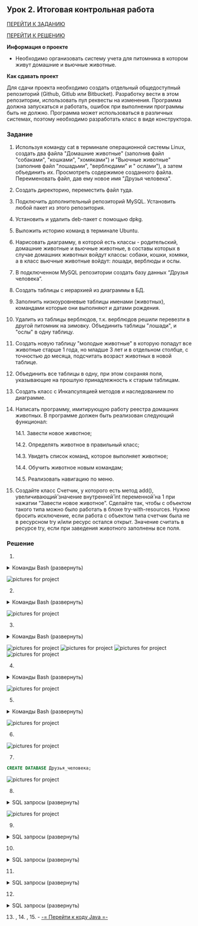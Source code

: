 ## Урок 2. Итоговая контрольная работа

[ПЕРЕЙТИ К ЗАДАНИЮ](https://github.com/Mihon99/Final_control_work_on_the_specialization_block#задание)

[ПЕРЕЙТИ К РЕШЕНИЮ](https://github.com/Mihon99/Final_control_work_on_the_specialization_block#решение)

**Информация о проекте**

* Необходимо организовать систему учета для питомника в котором живут домашние и вьючные животные.

**Как сдавать проект**

Для сдачи проекта необходимо создать отдельный общедоступный репозиторий (Github, Gitlub или Bitbucket).
Разработку вести в этом репозитории, использовать пул реквесты на изменения. Программа должна запускаться и работать,
ошибок при выполнении программы быть не должно. Программа может использоваться в различных системах, поэтому необходимо
разработать класс в виде конструктора.

### Задание

1. Используя команду cat в терминале операционной системы Linux, создать два файла "Домашние животные"
   (заполнив файл "собаками", "кошками", "хомяками") и "Вьючные животные" (заполнив файл "лошадьми", "верблюдами" и "
   ослами"),
   а затем объединить их. Просмотреть содержимое созданного файла. Переименовать файл, дав ему новое имя "Друзья
   человека".
2. Создать директорию, переместить файл туда.
3. Подключить дополнительный репозиторий MySQL. Установить любой пакет из этого репозитория.
4. Установить и удалить deb-пакет с помощью dpkg.
5. Выложить историю команд в терминале Ubuntu.
6. Нарисовать диаграмму, в которой есть классы - родительский, домашние животные и вьючные животные,
   в составы которых в случае домашних животных войдут классы: собаки, кошки, хомяки, а в класс вьючные животные войдут:
   лошади, верблюды и ослы.
7. В подключенном MySQL репозитории создать базу данных “Друзья человека”.
8. Создать таблицы с иерархией из диаграммы в БД.
9. Заполнить низкоуровневые таблицы именами (животных), командами которые они выполняют и датами рождения.
10. Удалить из таблицы верблюдов, т.к. верблюдов решили перевезти в другой питомник на зимовку.
    Объединить таблицы "лошади", и "ослы" в одну таблицу.
11. Создать новую таблицу "молодые животные" в которую попадут все животные старше 1 года, но младше 3 лет
    и в отдельном столбце, с точностью до месяца, подсчитать возраст животных в новой таблице.
12. Объединить все таблицы в одну, при этом сохраняя поля, указывающие на прошлую принадлежность к старым таблицам.
13. Создать класс с Инкапсуляцией методов и наследованием по диаграмме.
14. Написать программу, имитирующую работу реестра домашних животных.
    В программе должен быть реализован следующий функционал:

    14.1. Завести новое животное;

    14.2. Определять животное в правильный класс;

    14.3. Увидеть список команд, которое выполняет животное;

    14.4. Обучить животное новым командам;

    14.5. Реализовать навигацию по меню.

15. Создайте класс Счетчик, у которого есть метод add(), увеличивающий̆ значение внутренней̆ int переменной̆ на 1
    при нажатии “Завести новое животное”. Сделайте так, чтобы с объектом такого типа можно было работать в блоке
    try-with-resources.
    Нужно бросить исключение, если работа с объектом типа счетчик была не в ресурсном try и/или ресурс остался открыт.
    Значение считать в ресурсе try, если при заведения животного заполнены все поля.

### Решение

1.

<details>
    <summary>Команды Bash (развернуть)</summary>

```bash
cat > "Домашние животные"
Собаки
Кошки
Хомяки

'Ctrl+d'
```

```bash
cat > "Вьючные животные"
Лошади
Верблюды
Ослы

'Ctrl+d'
```

```bash
cat "Домашние животные" "Вьючные животные" > Animals
cat Animals
mv "Animals" "Друзья человека"
```

</details>

![pictures for project](https://github.com/Mihon99/Final_control_work_on_the_specialization_block/blob/main/Source/1.PNG)

2.

<details>
    <summary>Команды Bash (развернуть)</summary>

```bash
mkdir folder_for_attestation
mv 'Друзья человека' folder_for_attestation/
ls
cd folder_for_attestation/
ls
```

</details>

![pictures for project](https://github.com/Mihon99/Final_control_work_on_the_specialization_block/blob/main/Source/2.PNG)

3.

<details>
    <summary>Команды Bash (развернуть)</summary>

```bash
sudo apt-get update
sudo apt update
sudo apt install mysql-server
sudo service mysql status
```

</details>

![pictures for project](https://github.com/Mihon99/Final_control_work_on_the_specialization_block/blob/main/Source/3.1.PNG)
![pictures for project](https://github.com/Mihon99/Final_control_work_on_the_specialization_block/blob/main/Source/3.2.PNG)
![pictures for project](https://github.com/Mihon99/Final_control_work_on_the_specialization_block/blob/main/Source/3.3.PNG)
![pictures for project](https://github.com/Mihon99/Final_control_work_on_the_specialization_block/blob/main/Source/3.4.PNG)

4.

<details>
    <summary>Команды Bash (развернуть)</summary>

```bash
wget http://ftp.us.debian.org/debian/pool/main/s/sl/sl_5.02-1_amd64.deb
sudo dpkg -i sl_5.02-1_amd64.deb
sudo dpkg -r sl
```

</details>

![pictures for project](https://github.com/Mihon99/Final_control_work_on_the_specialization_block/blob/main/Source/4.PNG)

5.

<details>
    <summary>Команды Bash (развернуть)</summary>

```bash
  730  mkdir attestation

  731  cd attestation/

  732  cat > Домашние животные

  733  cat > "Домашние животные"

  734  cat > "Вьючные животные"

  735  cat "Домашние животные" "Вьючные животные" > Animals 

  736  cat Animals

  737  mv "Animals" "Друзья человека"

  738  clear

  739  mkdir folder_for_attestation && mv "Друзья человека" /attestation/folder_for_attestation 

  740  ls

  741  rmdir folder_for_attestation/

  742  ls

  743  clear

  744  mkdir folder_for_attestation

  745  mv "Друзья человека" /attestation/folder_for_attestation

  746  mv "Друзья человека" attestation/folder_for_attestation

  747  ls

  748  mkdir folder_for_attestation

  749  rmdir folder_for_attestation

  750  clear

  751  mkdir folder_for_attestation

  752  mv 'Друзья человека' attestation/folder_for_attestation/

  753  mv 'Друзья человека' folder_for_attestation/

  754  ls

  755  cd folder_for_attestation/

  756  ls

  757  clear

  758  cd..

  759  cd.

  760  cd..

  761  cd 

  762  cd attestation/

  763  clear

  764  sudo apt-get update

  765  sudo apt update

  766  sudo apt install mysql

  767  sudo apt install mysql-server

  768  sudo service mysql status

  769  clear

  770  wget http://ftp.us.debian.org/debian/pool/main/s/sl/sl_5.02-1_amd64.deb

  771  sudo dpkg -i sl_5.02-1_amd64.deb

  772  sudo dpkg -r sl

  773  clear

  774  history

```

</details>

![pictures for project](https://github.com/Mihon99/Final_control_work_on_the_specialization_block/blob/main/Source/5.PNG)

6.

![pictures for project](https://github.com/Mihon99/Final_control_work_on_the_specialization_block/blob/main/Source/6.png)

7.

```sql
CREATE DATABASE Друзья_человека;
```

![pictures for project](https://github.com/Mihon99/Final_control_work_on_the_specialization_block/blob/main/Source/7.PNG)

8.

<details>
    <summary>SQL запросы (развернуть)</summary>

```sql
CREATE TABLE Родительский_класс (
  id INT PRIMARY KEY AUTO_INCREMENT,
  тип VARCHAR(50)
);


CREATE TABLE Домашние_животные (
  id INT PRIMARY KEY,
  вид VARCHAR(50),
  FOREIGN KEY (id) REFERENCES Родительский_класс(id)
);


CREATE TABLE Собаки (
  id INT PRIMARY KEY,
  имя VARCHAR(50),
  команда VARCHAR(50),
  дата_рождения DATE,
  FOREIGN KEY (id) REFERENCES Домашние_животные(id)
);


CREATE TABLE Кошки (
  id INT PRIMARY KEY,
  имя VARCHAR(50),
  команда VARCHAR(50),
  дата_рождения DATE,
  FOREIGN KEY (id) REFERENCES Домашние_животные(id)
);


CREATE TABLE Хомяки (
  id INT PRIMARY KEY,
  имя VARCHAR(50),
  команда VARCHAR(50),
  дата_рождения DATE,
  FOREIGN KEY (id) REFERENCES Домашние_животные(id)
);


CREATE TABLE Вьючные_животные (
  id INT PRIMARY KEY,
  вид VARCHAR(50),
  FOREIGN KEY (id) REFERENCES Родительский_класс(id)
);


CREATE TABLE Лошади (
  id INT PRIMARY KEY,
  имя VARCHAR(50),
  команда VARCHAR(50),
  дата_рождения DATE,
  FOREIGN KEY (id) REFERENCES Вьючные_животные(id)
);


CREATE TABLE Верблюды (
  id INT PRIMARY KEY,
  имя VARCHAR(50),
  команда VARCHAR(50),
  дата_рождения DATE,
  FOREIGN KEY (id) REFERENCES Вьючные_животные(id)
);


CREATE TABLE Ослы (
  id INT PRIMARY KEY,
  имя VARCHAR(50),
  команда VARCHAR(50),
  дата_рождения DATE,
  FOREIGN KEY (id) REFERENCES Вьючные_животные(id)
);

show databases;
show tables;
```

</details>

![pictures for project](https://github.com/Mihon99/Final_control_work_on_the_specialization_block/blob/main/Source/8.PNG)


9.

<details>
    <summary>SQL запросы (развернуть)</summary>

```sql
INSERT INTO Верблюды ( имя, команда, дата_рождения)
VALUES ('Зефир', 'Но, пошел', '2019-09-01'),
       ('Багдад', 'На месте' '2020-11-12'),
       ('Скорость', 'Ждать' '2021-04-05');

INSERT INTO Кошки ( имя, команда, дата_рождения)
VALUES ('Маркиз', 'Кис-кис', '2021-01-20'),
       ('Снежка', 'Давай играть', '2022-03-08');

INSERT INTO Лошади ( имя, команда, дата_рождения)
VALUES ('Спирит', 'Но', '2020-01-21'),
       ('Воронок', 'Бррррр', '2022-03-08');

INSERT INTO Ослы ( имя, команда, дата_рождения)
VALUES ('Нарик', 'Пошёл', '2019-01-21'),
       ('Степан', 'Стой', '2021-03-08');

INSERT INTO Собаки ( имя, команда, дата_рождения)
VALUES ('Шарик', 'Дай лапу', '2019-01-21'),
       ('Бим', 'Лежать', '2020-03-08');

INSERT INTO Хомяки ( имя, команда, дата_рождения)
VALUES ('Долгожитель', 'Кушать', '2022-01-21'),
       ('Хома', 'Отойди', '2023-03-08');
```

</details>

10.

<details>
    <summary>SQL запросы (развернуть)</summary>

```sql
TRUNCATE TABLE Верблюды;
```

```sql
CREATE TABLE Парнокопытные AS
SELECT * FROM Лошади
UNION
SELECT * FROM Ослы;
```

</details>

11.

<details>
    <summary>SQL запросы (развернуть)</summary>

```sql
CREATE TABLE Парнокопытные AS
SELECT *, TIMESTAMPDIFF(MONTH, дата_рождения, CURDATE()) AS возраст_в_месяцах
FROM (
    SELECT 'Собаки' AS тип_животного, имя, команда, дата_рождения FROM Собаки
    UNION ALL
    SELECT 'Кошки' AS тип_животного, имя, команда, дата_рождения FROM Кошки
    UNION ALL
    SELECT 'Хомяки' AS тип_животного, имя, команда, дата_рождения FROM Хомяки
    UNION ALL
    SELECT 'Лошади' AS тип_животного, имя, команда, дата_рождения FROM Лошади
    UNION ALL
    SELECT 'Ослы' AS тип_животного, имя, команда, дата_рождения FROM Ослы
) AS животные
WHERE дата_рождения >= DATE_SUB(CURDATE(), INTERVAL 3 YEAR)
AND дата_рождения <= DATE_SUB(CURDATE(), INTERVAL 1 YEAR);

```

</details>

12.

<details>
    <summary>SQL запросы (развернуть)</summary>

```sql
CREATE TABLE Полный_состав AS
SELECT 'Собаки' AS тип_животного, имя, команда, дата_рождения FROM Собаки
UNION ALL
SELECT 'Кошки' AS тип_животного, имя, команда, дата_рождения FROM Кошки
UNION ALL
SELECT 'Хомяки' AS тип_животного, имя, команда, дата_рождения FROM Хомяки
UNION ALL
SELECT 'Лошади' AS тип_животного, имя, команда, дата_рождения FROM Лошади
UNION ALL
SELECT 'Ослы' AS тип_животного, имя, команда, дата_рождения FROM Ослы;

```

</details>

13. , 14. , 15. - [-= Перейти к коду Java =-](https://github.com/Mihon99/Final_control_work_on_the_specialization_block/tree/main/Java)